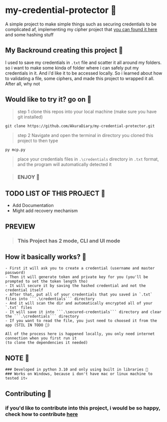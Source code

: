 # my-credential-protector 🥙
A simple project to make simple things such as securing credentials to be complicated af, implementing my cipher project that [you can found it here](https://github.com/AkuraDiary/sigma_ciphers_cryptograms) and some hashing stuff


## My Backround creating this project 🍞

I used to save my credentials in ```.txt``` file and scatter it all around my folders. so i want to make some kinda of folder where i can safely put my credentials in it. And i'd like it to be accessed locally. So i learned about how to validating a file, some ciphers, and made this project to wrapped it all. After all, why not

## Would like to try it? go on 🥘

> step 1 clone this repos into your local machine (make sure you have git installed)
```
git clone https://github.com/AkuraDiary/my-credential-protector.git
```

> step 2 Navigate and open the terminal in directory you cloned this project to then type
```
py mcp.py
```

> place your credentials files in ```.\credentials``` directory in ```.txt``` format, and the program will automatically detected it

> ### ENJOY 🍻

## TODO LIST OF THIS PROJECT 🥞
- Add Documentation
- Might add recovery mechanism

## PREVIEW
> ### This Project has 2 mode, CLI and UI mode

## How it basically works? 🥯
```
- First it will ask you to create a credential (username and master password)
- Then it will generate token and private key for you (you'll be prompted to set the token length tho)
- It will secure it by saving the hashed credential and not the credential itself
- After that, put all of your credentials that you saved in `.txt` files into ```.\credentials``` directory
- And it will scan the dir and automatically encrypted all of your `.txt` files 
- It will save it into ```.\secured-credentials``` directory and clear the ```.\credentials``` directory
- If you want to read the file, you just need to choosed it from the app (STIL IN TODO 🥞)

All of the process here is happened locally, you only need internet connection when you first run it 
(to clone the dependencies it needed)
```
## NOTE 🥖
```
### Developed in python 3.10 and only using built in libraries 🥛
### Works on Windows, because i don't have mac or linux machine to tested it💀
```

## Contributing 🍪
### if you'd like to contribute into this project, i would be so happy, check how to contribute [here](https://github.com/AkuraDiary/my-credential-protector/blob/main/CONTIBUTING.md)
